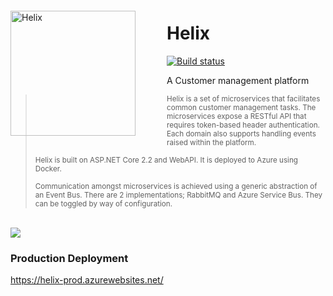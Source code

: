 <img src="https://github.com/sfergusonATX/helix/raw/master/resources/icon.png?raw=true" alt="Helix" style="max-width:100%; float: left; padding-right: 50px; margin: 20px 0;" height="200" width="200">

# Helix

[![Build status](https://ci.appveyor.com/api/projects/status/uy3l50i1p1gxu1pe/branch/master?svg=true)](https://ci.appveyor.com/project/sfergusonATX/helix/branch/master)

A Customer management platform

> <sup>Helix is a set of microservices that facilitates common customer management tasks. The microservices expose a RESTful API that requires token-based header authentication. Each domain also supports handling events raised within the platform.</sup>
>
> <sup>Helix is built on ASP.NET Core 2.2 and WebAPI. It is deployed to Azure using Docker.
>
> <sup>Communication amongst microservices is achieved using a generic abstraction of an Event Bus. There are 2 implementations; RabbitMQ and Azure Service Bus. They can be toggled by way of configuration.</sup>

<br />

<img src="https://github.com/sfergusonATX/helix/raw/master/resources/break.jpg?raw=true">

### Production Deployment

https://helix-prod.azurewebsites.net/